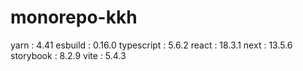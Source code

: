 # monorepo-kkh
yarn : 4.41
esbuild : 0.16.0
typescript : 5.6.2
react : 18.3.1
next : 13.5.6
storybook : 8.2.9
vite : 5.4.3